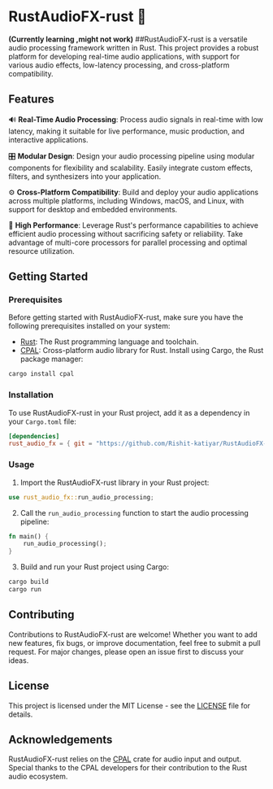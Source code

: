# RustAudioFX-rust 🎵
**(Currently learning ,might not work)**
##RustAudioFX-rust is a versatile audio processing framework written in Rust. This project provides a robust platform for developing real-time audio applications, with support for various audio effects, low-latency processing, and cross-platform compatibility.

## Features

🔊 **Real-Time Audio Processing**: Process audio signals in real-time with low latency, making it suitable for live performance, music production, and interactive applications.

🎛️ **Modular Design**: Design your audio processing pipeline using modular components for flexibility and scalability. Easily integrate custom effects, filters, and synthesizers into your application.

⚙️ **Cross-Platform Compatibility**: Build and deploy your audio applications across multiple platforms, including Windows, macOS, and Linux, with support for desktop and embedded environments.

🚀 **High Performance**: Leverage Rust's performance capabilities to achieve efficient audio processing without sacrificing safety or reliability. Take advantage of multi-core processors for parallel processing and optimal resource utilization.

## Getting Started

### Prerequisites

Before getting started with RustAudioFX-rust, make sure you have the following prerequisites installed on your system:

- [Rust](https://www.rust-lang.org/tools/install): The Rust programming language and toolchain.
- [CPAL](https://crates.io/crates/cpal): Cross-platform audio library for Rust. Install using Cargo, the Rust package manager:

```bash
cargo install cpal
```

### Installation

To use RustAudioFX-rust in your Rust project, add it as a dependency in your `Cargo.toml` file:

```toml
[dependencies]
rust_audio_fx = { git = "https://github.com/Rishit-katiyar/RustAudioFX-Rust.git" }
```

### Usage

1. Import the RustAudioFX-rust library in your Rust project:

```rust
use rust_audio_fx::run_audio_processing;
```

2. Call the `run_audio_processing` function to start the audio processing pipeline:

```rust
fn main() {
    run_audio_processing();
}
```

3. Build and run your Rust project using Cargo:

```bash
cargo build
cargo run
```

## Contributing

Contributions to RustAudioFX-rust are welcome! Whether you want to add new features, fix bugs, or improve documentation, feel free to submit a pull request. For major changes, please open an issue first to discuss your ideas.

## License

This project is licensed under the MIT License - see the [LICENSE](LICENSE) file for details.

## Acknowledgements

RustAudioFX-rust relies on the [CPAL](https://crates.io/crates/cpal) crate for audio input and output. Special thanks to the CPAL developers for their contribution to the Rust audio ecosystem.
